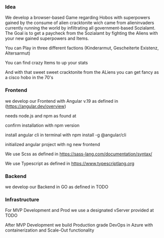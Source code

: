 ### Idea ###

We develop a browser-based Game regarding Hobos with superpowers gained by the consume of alien cracktonite wich came from alieninvaders currently running the world 
by infiltrating all government-based Sozialamt. The Goal is to get a paycheck from the Sozialamt by fighting the Aliens with your new gained superpowers and Items.

You can Play in three different factions (Kinderarmut, Gescheiterte Existenz, Altersarmut)

You can find crazy Items to up your stats

And with that sweet sweet cracktonite from the ALiens you can get fancy as a cisco hobo in the 70's

### Frontend ###

we develop our Frontend with Angular v.19 as defined in (https://angular.dev/overview)

needs node.js and npm as found at [
](https://nodejs.org/en)

confirm installation with npm version

install angular cli in terminal with npm install -g @angular/cli

initialized angular project with ng new frontend

We use Scss as defined in https://sass-lang.com/documentation/syntax/ 

We use Typescript as defined in https://www.typescriptlang.org

### Backend ###

we develop our Backend in GO as defined in TODO

### Infrastructure ###

For MVP Development and Prod we use a designated vServer provided at TODO

After MVP Development we build Production grade DevOps in Azure with containerization and Scale-Out functionality
